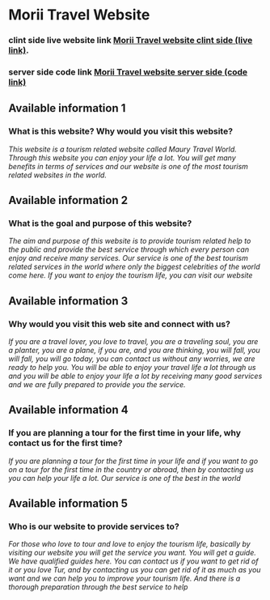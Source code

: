 # Morii Travel Website

### clint side live website link [Morii Travel website clint side (live link)](https://morii-travel-f201a.web.app/).
### server side code link  [Morii Travel website server side (code link)](https://github.com/programming-hero-web-course1/tourism-or-delivery-website-server-side-nirub-khan)
     
## Available information 1
### What is this website? Why would you visit this website?
*This website is a tourism related website called Maury Travel World. Through this website you can enjoy your life a lot. You will get many benefits in terms of services and our website is one of the most tourism related websites in the world.*


## Available information 2
### What is the goal and purpose of this website?
*The aim and purpose of this website is to provide tourism related help to the public and provide the best service through which every person can enjoy and receive many services. Our service is one of the best tourism related services in the world where only the biggest celebrities of the world come here. If you want to enjoy the tourism life, you can visit our website*


## Available information 3
### Why would you visit this web site and connect with us?
*If you are a travel lover, you love to travel, you are a traveling soul, you are a planter, you are a plane, if you are, and you are thinking, you will fall, you will fall, you will go today, you can contact us without any worries, we are ready to help you. You will be able to enjoy your travel life a lot through us and you will be able to enjoy your life a lot by receiving many good services and we are fully prepared to provide you the service.*


## Available information 4
### If you are planning a tour for the first time in your life, why contact us for the first time?
*If you are planning a tour for the first time in your life and if you want to go on a tour for the first time in the country or abroad, then by contacting us you can help your life a lot. Our service is one of the best in the world*


## Available information 5
### Who is our website to provide services to?
*For those who love to tour and love to enjoy the tourism life, basically by visiting our website you will get the service you want. You will get a guide. We have qualified guides here. You can contact us if you want to get rid of it or you love Tur, and by contacting us you can get rid of it as much as you want and we can help you to improve your tourism life. And there is a thorough preparation through the best service to help*

















